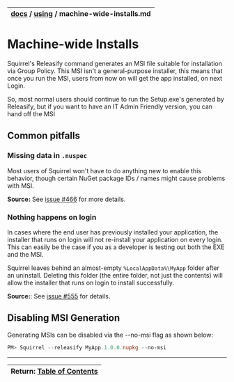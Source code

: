 | [docs](..)  / [using](.) / machine-wide-installs.md
|:---|


# Machine-wide Installs

Squirrel's Releasify command generates an MSI file suitable for installation via Group Policy. This MSI isn't a general-purpose installer, this means that once you run the MSI, users from now on will get the app installed, on next Login.

So, most normal users should continue to run the Setup.exe's generated by Releasify, but if you want to have an IT Admin Friendly version, you can hand off the MSI

## Common pitfalls

### Missing data in `.nuspec`

Most users of Squirrel won't have to do anything new to enable this behavior, though certain NuGet package IDs / names might cause problems with MSI. 

**Source:** See [issue #466](https://github.com/Squirrel/Squirrel.Windows/issues/466) for more details.

### Nothing happens on login

In cases where the end user has previously installed your application, the installer that runs on login will not re-install your application on every login. This can easily be the case if you as a developer is testing out both the EXE and the MSI.

Squirrel leaves behind an almost-empty `%LocalAppData%\MyApp` folder after an uninstall. Deleting this folder (the entire folder, not just the contents) will allow the installer that runs on login to install successfully.

**Source:**: See [issue #555](https://github.com/Squirrel/Squirrel.Windows/issues/555#issuecomment-253265130) for details.

## Disabling MSI Generation
Generating MSIs can be disabled via the --no-msi flag as shown below:

~~~powershell
PM> Squirrel --releasify MyApp.1.0.0.nupkg --no-msi
~~~ 

---
| Return: [Table of Contents](../readme.md) |
|----|
